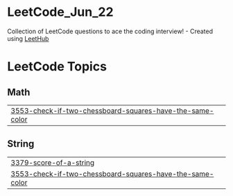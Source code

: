 # LeetCode_Jun_22
Collection of LeetCode questions to ace the coding interview! - Created using [LeetHub](https://github.com/QasimWani/LeetHub)

<!---LeetCode Topics Start-->
# LeetCode Topics
## Math
|  |
| ------- |
| [3553-check-if-two-chessboard-squares-have-the-same-color](https://github.com/Kashyap-Nirmal/LeetCode_Jun_22/tree/master/3553-check-if-two-chessboard-squares-have-the-same-color) |
## String
|  |
| ------- |
| [3379-score-of-a-string](https://github.com/Kashyap-Nirmal/LeetCode_Jun_22/tree/master/3379-score-of-a-string) |
| [3553-check-if-two-chessboard-squares-have-the-same-color](https://github.com/Kashyap-Nirmal/LeetCode_Jun_22/tree/master/3553-check-if-two-chessboard-squares-have-the-same-color) |
<!---LeetCode Topics End-->